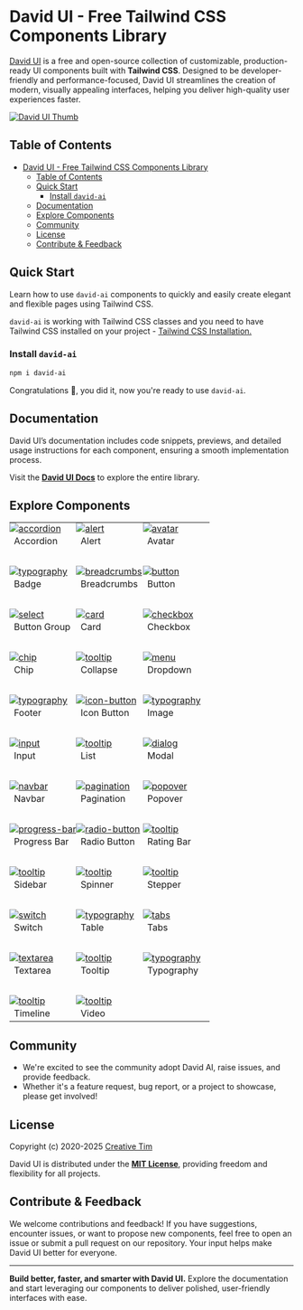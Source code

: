 # David UI - Free Tailwind CSS Components Library

[David UI](https://www.creative-tim.com/david-ui) is a free and open-source collection of customizable, production-ready UI components built with **Tailwind CSS**. Designed to be developer-friendly and performance-focused, David UI streamlines the creation of modern, visually appealing interfaces, helping you deliver high-quality user experiences faster.

[![David UI Thumb](https://github.com/creativetimofficial/public-assets/blob/master/ct-assets/david-ai.png?raw=true)](https://www.creative-tim.com/david-ui/html/overview)

## Table of Contents

- [David UI - Free Tailwind CSS Components Library](#david-ui---free-tailwind-css-components-library)
  - [Table of Contents](#table-of-contents)
  - [Quick Start](#quick-start)
    - [Install `david-ai`](#install-david-ai)
  - [Documentation](#documentation)
  - [Explore Components](#explore-components)
  - [Community](#community)
  - [License](#license)
  - [Contribute \& Feedback](#contribute--feedback)

## Quick Start

Learn how to use `david-ai` components to quickly and easily create elegant and flexible pages using Tailwind CSS.

`david-ai` is working with Tailwind CSS classes and you need to have Tailwind CSS installed on your project - <a href="https://tailwindcss.com/docs/installation" target="_blank">Tailwind CSS Installation.</a>

### Install `david-ai`

```bash
npm i david-ai
```

Congratulations 🥳, you did it, now you're ready to use `david-ai`.

## Documentation

David UI’s documentation includes code snippets, previews, and detailed usage instructions for each component, ensuring a smooth implementation process.

Visit the **[David UI Docs](https://www.creative-tim.com/david-ui)** to explore the entire library.

## Explore Components

<table>
  
  <tr>
    <td width="33.3333%" style="padding: 0;">
      <a href="https://www.creative-tim.com/david-ui/docs/html/accordion">
        <img alt="accordion" src="https://raw.githubusercontent.com/creativetimofficial/public-assets/refs/heads/master/david-ui/img/accordion-thumbnail.jpg">
      </a>
    </td>
    <td width="33.3333%" style="padding: 0;">
      <a href="https://www.creative-tim.com/david-ui/docs/html/alert">
        <img alt="alert" src="https://raw.githubusercontent.com/creativetimofficial/public-assets/refs/heads/master/david-ui/img/alert-thumbnail.jpg">
      </a>
    </td>
    <td width="33.3333%" style="padding: 0;">
      <a href="https://www.creative-tim.com/david-ui/docs/html/avatar">
        <img alt="avatar" src="https://raw.githubusercontent.com/creativetimofficial/public-assets/refs/heads/master/david-ui/img/avatar-thumbnail.jpg">
      </a>
    </td>
  </tr>
  <tr>
    <td width="33.3333%">Accordion</td>
    <td width="33.3333%">Alert</td>
    <td width="33.3333%">Avatar</td>
  </tr>
  <tr height="30"></tr>
  <tr>
    <td width="33.3333%" style="padding: 0;">
      <a href="https://www.creative-tim.com/david-ui/docs/html/badge">
        <img alt="typography" src="https://raw.githubusercontent.com/creativetimofficial/public-assets/refs/heads/master/david-ui/img/badge-thumbnail.jpg">
      </a>
    </td>
    <td width="33.3333%" style="padding: 0;">
      <a href="https://www.creative-tim.com/david-ui/docs/html/breadcrumb">
        <img alt="breadcrumbs" src="https://raw.githubusercontent.com/creativetimofficial/public-assets/refs/heads/master/david-ui/img/breadcrumbs-thumbnail.jpg">
      </a>
    </td>
    <td width="33.3333%" style="padding: 0;">
      <a href="https://www.creative-tim.com/david-ui/docs/html/button">
        <img alt="button" src="https://raw.githubusercontent.com/creativetimofficial/public-assets/refs/heads/master/david-ui/img/button-thumbnail.jpg">
      </a>
    </td>
  </tr>
  <tr>
    <td width="33.3333%">Badge</td>
    <td width="33.3333%">Breadcrumbs</td>
    <td width="33.3333%">Button</td>
  </tr>
  <tr height="30"></tr>
  
  <tr>
    <td width="33.3333%" style="padding: 0;">
      <a href="https://www.creative-tim.com/david-ui/docs/html/button-group">
        <img alt="select" src="https://raw.githubusercontent.com/creativetimofficial/public-assets/refs/heads/master/david-ui/img/buttongroup-thumbnail.jpg">
      </a>
    </td>
    <td width="33.3333%" style="padding: 0;">
      <a href="https://www.creative-tim.com/david-ui/docs/html/card">
        <img alt="card" src="https://raw.githubusercontent.com/creativetimofficial/public-assets/refs/heads/master/david-ui/img/card-thumbnail.jpg">
      </a>
    </td>
    <td width="33.3333%" style="padding: 0;">
      <a href="https://www.creative-tim.com/david-ui/docs/html/checkbox">
        <img alt="checkbox" src="https://raw.githubusercontent.com/creativetimofficial/public-assets/refs/heads/master/david-ui/img/checkbox-thumbnail.jpg">
      </a>
    </td>
  </tr>
  <tr>
    <td width="33.3333%">Button Group</td>
    <td width="33.3333%">Card</td>
    <td width="33.3333%">Checkbox</td>
  </tr>
  <tr height="30"></tr>
  
  <tr>
    <td width="33.3333%" style="padding: 0;">
      <a href="https://www.creative-tim.com/david-ui/docs/html/chip">
        <img alt="chip" src="https://raw.githubusercontent.com/creativetimofficial/public-assets/refs/heads/master/david-ui/img/chip-thumbnail.jpg">
      </a>
    </td>
    <td width="33.3333%" style="padding: 0;">
      <a href="https://www.creative-tim.com/david-ui/docs/html/collapse">
        <img alt="tooltip" src="https://raw.githubusercontent.com/creativetimofficial/public-assets/refs/heads/master/david-ui/img/collapse-thumbnail.jpg">
      </a>
    </td>
    <td width="33.3333%" style="padding: 0;">
      <a href="https://www.creative-tim.com/david-ui/docs/html/dropdown">
        <img alt="menu" src="https://raw.githubusercontent.com/creativetimofficial/public-assets/refs/heads/master/david-ui/img/menu-thumbnail.jpg">
      </a>
    </td>
  </tr>
  <tr>
    <td width="33.3333%">Chip</td>
    <td width="33.3333%">Collapse</td>
    <td width="33.3333%">Dropdown</td>
  </tr>
  <tr height="30"></tr>
  <tr>
    <td width="33.3333%" style="padding: 0;">
      <a href="https://www.creative-tim.com/david-ui/docs/html/footer">
        <img alt="typography" src="https://raw.githubusercontent.com/creativetimofficial/public-assets/refs/heads/master/david-ui/img/footer-thumbnail.jpg">
      </a>
    </td>
    <td width="33.3333%" style="padding: 0;">
      <a href="https://www.creative-tim.com/david-ui/docs/html/icon-button">
        <img alt="icon-button" src="https://raw.githubusercontent.com/creativetimofficial/public-assets/refs/heads/master/david-ui/img/icon-button-thumbnail.jpg">
      </a>
    </td>
    <td width="33.3333%" style="padding: 0;">
      <a href="https://www.creative-tim.com/david-ui/docs/html/image">
        <img alt="typography" src="https://raw.githubusercontent.com/creativetimofficial/public-assets/refs/heads/master/david-ui/img/img-thumbnail.jpg">
      </a>
    </td>
  </tr>
  <tr>
    <td width="33.3333%">Footer</td>
    <td width="33.3333%">Icon Button</td>
    <td width="33.3333%">Image</td>
  </tr>
  <tr height="30"></tr>
  <tr>
    <td width="33.3333%" style="padding: 0;">
      <a href="https://www.creative-tim.com/david-ui/docs/html/input">
        <img alt="input" src="https://raw.githubusercontent.com/creativetimofficial/public-assets/refs/heads/master/david-ui/img/input-thumbnail.jpg">
      </a>
    </td>
    <td width="33.3333%" style="padding: 0;">
      <a href="https://www.creative-tim.com/david-ui/docs/html/list">
        <img alt="tooltip" src="https://raw.githubusercontent.com/creativetimofficial/public-assets/refs/heads/master/david-ui/img/list-thumbnail.jpg">
      </a>
    </td>
    <td width="33.3333%" style="padding: 0;">
      <a href="https://www.creative-tim.com/david-ui/docs/html/modal">
        <img alt="dialog" src="https://raw.githubusercontent.com/creativetimofficial/public-assets/refs/heads/master/david-ui/img/dialog-thumbnail.jpg">
      </a>
    </td>
  </tr>
  <tr>
    <td width="33.3333%">Input</td>
    <td width="33.3333%">List</td>
    <td width="33.3333%">Modal</td>
  </tr>
  <tr height="30"></tr>
  <tr>
    <td width="33.3333%" style="padding: 0;">
      <a href="https://www.creative-tim.com/david-ui/docs/html/navbar">
        <img alt="navbar" src="https://raw.githubusercontent.com/creativetimofficial/public-assets/refs/heads/master/david-ui/img/navbar-thumbnail.jpg">
      </a>
    </td>
    <td width="33.3333%" style="padding: 0;">
      <a href="https://www.creative-tim.com/david-ui/docs/html/pagination">
        <img alt="pagination" src="https://raw.githubusercontent.com/creativetimofficial/public-assets/refs/heads/master/david-ui/img/pagination-thumbnail.jpg">
      </a>
    </td>
    <td width="33.3333%" style="padding: 0;">
      <a href="https://www.creative-tim.com/david-ui/docs/html/popover">
        <img alt="popover" src="https://raw.githubusercontent.com/creativetimofficial/public-assets/refs/heads/master/david-ui/img/popover-thumbnail.jpg">
      </a>
    </td>
  </tr>
  <tr>
    <td width="33.3333%">Navbar</td>
    <td width="33.3333%">Pagination</td>
    <td width="33.3333%">Popover</td>
  </tr>
  <tr height="30"></tr>
  <tr>
    <td width="33.3333%" style="padding: 0;">
      <a href="https://www.creative-tim.com/david-ui/docs/html/progress">
        <img alt="progress-bar" src="https://raw.githubusercontent.com/creativetimofficial/public-assets/refs/heads/master/david-ui/img/progress-bar-thumbnail.jpg">
      </a>
    </td>
    <td width="33.3333%" style="padding: 0;">
      <a href="https://www.creative-tim.com/david-ui/docs/html/radio">
        <img alt="radio-button" src="https://raw.githubusercontent.com/creativetimofficial/public-assets/refs/heads/master/david-ui/img/radio-button-thumbnail.jpg">
      </a>
    </td>
    <td width="33.3333%" style="padding: 0;">
      <a href="https://www.creative-tim.com/david-ui/docs/html/rating">
        <img alt="tooltip" src="https://raw.githubusercontent.com/creativetimofficial/public-assets/refs/heads/master/david-ui/img/ratingbar-thumbnail.jpg">
      </a>
    </td>
  </tr>
  <tr>
    <td width="33.3333%">Progress Bar</td>
    <td width="33.3333%">Radio Button</td>
    <td width="33.3333%">Rating Bar</td>
  </tr>
  <tr height="30"></tr>
  <tr>
    <td width="33.3333%" style="padding: 0;">
      <a href="https://www.creative-tim.com/david-ui/docs/html/sidebar">
        <img alt="tooltip" src="https://raw.githubusercontent.com/creativetimofficial/public-assets/refs/heads/master/david-ui/img/sidebar-thumbnail.jpg">
      </a>
    </td>
    <td width="33.3333%" style="padding: 0;">
      <a href="https://www.creative-tim.com/david-ui/docs/html/spinner">
        <img alt="tooltip" src="https://raw.githubusercontent.com/creativetimofficial/public-assets/refs/heads/master/david-ui/img/spinner-thumbnail.jpg">
      </a>
    </td>
    <td width="33.3333%" style="padding: 0;">
      <a href="https://www.creative-tim.com/david-ui/docs/html/stepper">
        <img alt="tooltip" src="https://raw.githubusercontent.com/creativetimofficial/public-assets/refs/heads/master/david-ui/img/stepper-thumbnail.jpg">
      </a>
    </td>
  </tr>
  <tr>
    <td width="33.3333%">Sidebar</td>
    <td width="33.3333%">Spinner</td>
    <td width="33.3333%">Stepper</td>
  </tr>
  <tr height="30"></tr>
  <tr>
    <td width="33.3333%" style="padding: 0;">
      <a href="https://www.creative-tim.com/david-ui/docs/html/switch">
        <img alt="switch" src="https://raw.githubusercontent.com/creativetimofficial/public-assets/refs/heads/master/david-ui/img/switch-thumbnail.jpg">
      </a>
    </td>
    <td width="33.3333%" style="padding: 0;">
      <a href="https://www.creative-tim.com/david-ui/docs/html/table">
        <img alt="typography" src="https://raw.githubusercontent.com/creativetimofficial/public-assets/refs/heads/master/david-ui/img/table-thumbnail.jpg">
      </a>
    </td>
    <td width="33.3333%" style="padding: 0;">
      <a href="https://www.creative-tim.com/david-ui/docs/html/tabs">
        <img alt="tabs" src="https://raw.githubusercontent.com/creativetimofficial/public-assets/refs/heads/master/david-ui/img/tabs-thumbnail.jpg">
      </a>
    </td>
  </tr>
  <tr>
    <td width="33.3333%">Switch</td>
    <td width="33.3333%">Table</td>
    <td width="33.3333%">Tabs</td>
  </tr>
  <tr height="30"></tr>
  <tr>
    <td width="33.3333%" style="padding: 0;">
      <a href="https://www.creative-tim.com/david-ui/docs/html/textarea">
        <img alt="textarea" src="https://raw.githubusercontent.com/creativetimofficial/public-assets/refs/heads/master/david-ui/img/text-area-thumbnail.jpg">
      </a>
    </td>
    <td width="33.3333%" style="padding: 0;">
      <a href="https://www.creative-tim.com/david-ui/docs/html/tooltip">
        <img alt="tooltip" src="https://raw.githubusercontent.com/creativetimofficial/public-assets/refs/heads/master/david-ui/img/tooltip-thumbnail.jpg">
      </a>
    </td>
    <td width="33.3333%" style="padding: 0;">
      <a href="https://www.creative-tim.com/david-ui/docs/html/typography">
        <img alt="typography" src="https://raw.githubusercontent.com/creativetimofficial/public-assets/refs/heads/master/david-ui/img/typography-thumbnail.jpg">
      </a>
    </td>
  </tr>
  <tr>
    <td width="33.3333%">Textarea</td>
    <td width="33.3333%">Tooltip</td>
    <td width="33.3333%">Typography</td>
  </tr>
  <tr height="30"></tr>
  <tr>
    <td width="33.3333%" style="padding: 0;">
      <a href="https://www.creative-tim.com/david-ui/docs/html/timeline">
        <img alt="tooltip" src="https://raw.githubusercontent.com/creativetimofficial/public-assets/refs/heads/master/david-ui/img/timeline-thumbnail.jpg">
      </a>
    </td>
    <td width="33.3333%" style="padding: 0;">
      <a href="https://www.creative-tim.com/david-ui/docs/html/video">
        <img alt="tooltip" src="https://raw.githubusercontent.com/creativetimofficial/public-assets/refs/heads/master/david-ui/img/video-thumbnail.jpg">
      </a>
    </td>
  </tr>
  <tr>
    <td width="33.3333%">Timeline</td>
    <td width="33.3333%">Video</td>
  </tr>
</table>

## Community

- We're excited to see the community adopt David AI, raise issues, and provide feedback.
- Whether it's a feature request, bug report, or a project to showcase, please get involved!

## License

Copyright (c) 2020-2025 [Creative Tim](https://www.creative-tim.com)

David UI is distributed under the **[MIT License](https://creative-tim.com/david-ui/docs/html/license)**, providing freedom and flexibility for all projects.

## Contribute & Feedback

We welcome contributions and feedback! If you have suggestions, encounter issues, or want to propose new components, feel free to open an issue or submit a pull request on our repository. Your input helps make David UI better for everyone.

---

**Build better, faster, and smarter with David UI.** Explore the documentation and start leveraging our components to deliver polished, user-friendly interfaces with ease.
